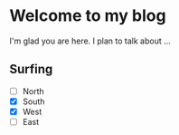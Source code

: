 # Welcome to my blog

I'm glad you are here. I plan to talk about ...

## Surfing
- [ ] North
- [x] South
- [x] West
- [ ] East

